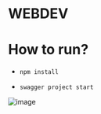 # WEBDEV

# How to run?

* `npm install`

* `swagger project start`

![image](https://user-images.githubusercontent.com/61706186/200165148-0d411032-85dd-4775-9928-ad7eab888875.png)
